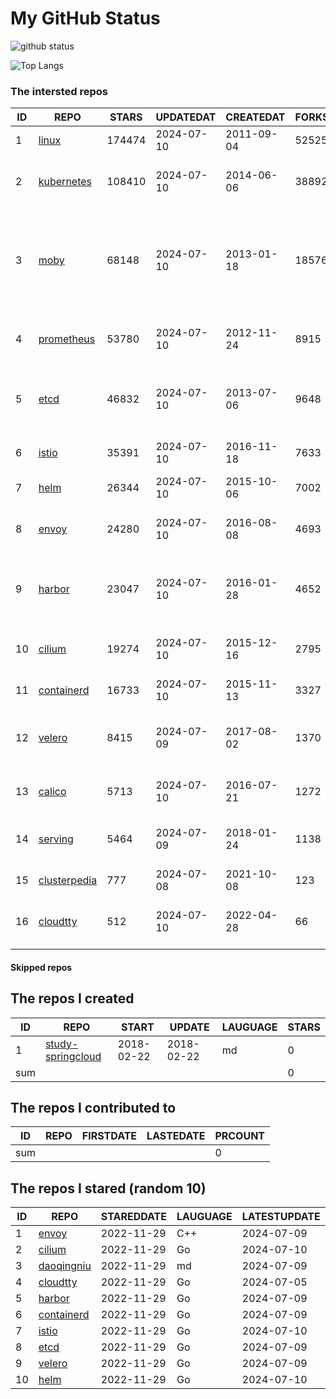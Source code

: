 # My GitHub Status

<img src="https://github-readme-stats-1.yihong0618.vercel.app/api?username=daoqingniu&show_icons=true&&&hide_title=true&count_private=true" alt="github status" />

![Top Langs](https://github-readme-stats-1.yihong0618.vercel.app/api/top-langs/?username=daoqingniu&layout=compact)

<!--START_SECTION:github_repos-->
### The intersted repos
| ID |                              REPO                               | STARS  | UPDATEDAT  | CREATEDAT  | FORKSCOUNT |                                                DESCRIPTIONS                                                |
|----|-----------------------------------------------------------------|--------|------------|------------|------------|------------------------------------------------------------------------------------------------------------|
|  1 | [linux](https://github.com/torvalds/linux)                      | 174474 | 2024-07-10 | 2011-09-04 |      52525 | Linux kernel source tree                                                                                   |
|  2 | [kubernetes](https://github.com/kubernetes/kubernetes)          | 108410 | 2024-07-10 | 2014-06-06 |      38892 | Production-Grade Container Scheduling and Management                                                       |
|  3 | [moby](https://github.com/moby/moby)                            |  68148 | 2024-07-10 | 2013-01-18 |      18576 | The Moby Project - a collaborative project for the container ecosystem to assemble container-based systems |
|  4 | [prometheus](https://github.com/prometheus/prometheus)          |  53780 | 2024-07-10 | 2012-11-24 |       8915 | The Prometheus monitoring system and time series database.                                                 |
|  5 | [etcd](https://github.com/etcd-io/etcd)                         |  46832 | 2024-07-10 | 2013-07-06 |       9648 | Distributed reliable key-value store for the most critical data of a distributed system                    |
|  6 | [istio](https://github.com/istio/istio)                         |  35391 | 2024-07-10 | 2016-11-18 |       7633 | Connect, secure, control, and observe services.                                                            |
|  7 | [helm](https://github.com/helm/helm)                            |  26344 | 2024-07-10 | 2015-10-06 |       7002 | The Kubernetes Package Manager                                                                             |
|  8 | [envoy](https://github.com/envoyproxy/envoy)                    |  24280 | 2024-07-10 | 2016-08-08 |       4693 | Cloud-native high-performance edge/middle/service proxy                                                    |
|  9 | [harbor](https://github.com/goharbor/harbor)                    |  23047 | 2024-07-10 | 2016-01-28 |       4652 | An open source trusted cloud native registry project that stores, signs, and scans content.                |
| 10 | [cilium](https://github.com/cilium/cilium)                      |  19274 | 2024-07-10 | 2015-12-16 |       2795 | eBPF-based Networking, Security, and Observability                                                         |
| 11 | [containerd](https://github.com/containerd/containerd)          |  16733 | 2024-07-10 | 2015-11-13 |       3327 | An open and reliable container runtime                                                                     |
| 12 | [velero](https://github.com/vmware-tanzu/velero)                |   8415 | 2024-07-09 | 2017-08-02 |       1370 | Backup and migrate Kubernetes applications and their persistent volumes                                    |
| 13 | [calico](https://github.com/projectcalico/calico)               |   5713 | 2024-07-10 | 2016-07-21 |       1272 | Cloud native networking and network security                                                               |
| 14 | [serving](https://github.com/knative/serving)                   |   5464 | 2024-07-09 | 2018-01-24 |       1138 | Kubernetes-based, scale-to-zero, request-driven compute                                                    |
| 15 | [clusterpedia](https://github.com/clusterpedia-io/clusterpedia) |    777 | 2024-07-08 | 2021-10-08 |        123 | The Encyclopedia of Kubernetes clusters                                                                    |
| 16 | [cloudtty](https://github.com/cloudtty/cloudtty)                |    512 | 2024-07-10 | 2022-04-28 |         66 | A Friendly Kubernetes CloudShell (Web Terminal) !                                                          |



#### Skipped repos
<!--END_SECTION:github_repos-->

<!--START_SECTION:my_github-->
## The repos I created
| ID  |                                 REPO                                 |   START    |   UPDATE   | LAUGUAGE | STARS |
|-----|----------------------------------------------------------------------|------------|------------|----------|-------|
|   1 | [study-springcloud](https://github.com/daoqingniu/study-springcloud) | 2018-02-22 | 2018-02-22 | md       |     0 |
| sum |                                                                      |            |            |          |     0 |

## The repos I contributed to
| ID  | REPO | FIRSTDATE | LASTEDATE | PRCOUNT |
|-----|------|-----------|-----------|---------|
| sum |      |           |           |       0 |

## The repos I stared (random 10)
| ID |                          REPO                          | STAREDDATE | LAUGUAGE | LATESTUPDATE |
|----|--------------------------------------------------------|------------|----------|--------------|
|  1 | [envoy](https://github.com/envoyproxy/envoy)           | 2022-11-29 | C++      | 2024-07-09   |
|  2 | [cilium](https://github.com/cilium/cilium)             | 2022-11-29 | Go       | 2024-07-10   |
|  3 | [daoqingniu](https://github.com/daoqingniu/daoqingniu) | 2022-11-29 | md       | 2024-07-09   |
|  4 | [cloudtty](https://github.com/cloudtty/cloudtty)       | 2022-11-29 | Go       | 2024-07-05   |
|  5 | [harbor](https://github.com/goharbor/harbor)           | 2022-11-29 | Go       | 2024-07-09   |
|  6 | [containerd](https://github.com/containerd/containerd) | 2022-11-29 | Go       | 2024-07-09   |
|  7 | [istio](https://github.com/istio/istio)                | 2022-11-29 | Go       | 2024-07-10   |
|  8 | [etcd](https://github.com/etcd-io/etcd)                | 2022-11-29 | Go       | 2024-07-09   |
|  9 | [velero](https://github.com/vmware-tanzu/velero)       | 2022-11-29 | Go       | 2024-07-09   |
| 10 | [helm](https://github.com/helm/helm)                   | 2022-11-29 | Go       | 2024-07-10   |

<!--END_SECTION:my_github-->
